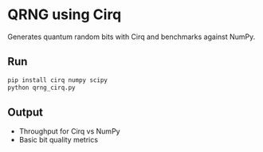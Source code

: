# QRNG using Cirq

Generates quantum random bits with Cirq and benchmarks against NumPy.

## Run
```bash
pip install cirq numpy scipy
python qrng_cirq.py
```

## Output
- Throughput for Cirq vs NumPy
- Basic bit quality metrics
